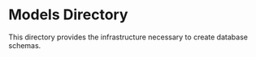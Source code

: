 # Models Directory

This directory provides the infrastructure necessary to create database schemas.